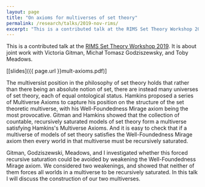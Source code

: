 ```yaml
---
layout: page
title: "On axioms for multiverses of set theory"
permalink: /research/talks/2019-nov-rims/
excerpt: "This is a contributed talk at the RIMS Set Theory Workshop 2019. It is about joint work with Victoria Gitman, Michał Tomasz Godziszewsky, and Toby Meadows..."
---
```


This is a contributed talk at the [RIMS Set Theory Workshop 2019](http://www.sic.shibaura-it.ac.jp/~ikegami/RIMS2019.html). It is about joint work with Victoria Gitman, Michał Tomasz Godziszewsky, and Toby Meadows.

[[slides]({{ page.url }}mult-axioms.pdf)]

The multiversist position in the philosophy of set theory holds that rather than there being
an absolute notion of set, there are instead many universes of set theory, each of equal
ontological status. Hamkins proposed a series of Multiverse Axioms to capture his position
on the structure of the set theoretic multiverse, with his Well-Foundedness Mirage axiom
being the most provocative. Gitman and Hamkins showed that the collection of countable,
recursively saturated models of set theory form a multiverse satisfying Hamkins's Multiverse
Axioms. And it is easy to check that if a multiverse of models of set theory satisfies the
Well-Foundedness Mirage axiom then every world in that multiverse must be recursively
saturated.

Gitman, Godziszewski, Meadows, and I investigated whether this forced recursive saturation could be avoided by weakening the Well-Foundedness Mirage axiom. We considered
two weakenings, and showed that neither of them forces all worlds in a multiverse to be
recursively saturated. In this talk I will discuss the construction of our two multiverses.